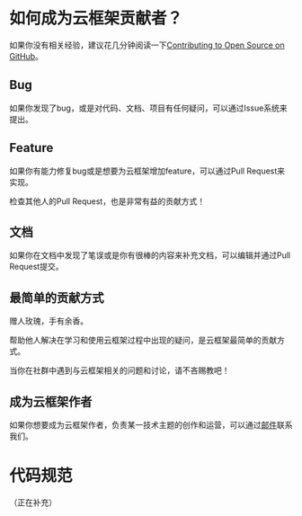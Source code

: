 # 如何成为云框架贡献者？

如果你没有相关经验，建议花几分钟阅读一下[Contributing to Open Source on GitHub](https://guides.github.com/activities/contributing-to-open-source/)。

## Bug

如果你发现了bug，或是对代码、文档、项目有任何疑问，可以通过Issue系统来提出。

## Feature

如果你有能力修复bug或是想要为云框架增加feature，可以通过Pull Request来实现。

检查其他人的Pull Request，也是非常有益的贡献方式！

## 文档

如果你在文档中发现了笔误或是你有很棒的内容来补充文档，可以编辑并通过Pull Request提交。

## 最简单的贡献方式

赠人玫瑰，手有余香。

帮助他人解决在学习和使用云框架过程中出现的疑问，是云框架最简单的贡献方式。

当你在社群中遇到与云框架相关的问题和讨论，请不吝赐教吧！

## 成为云框架作者

如果你想要成为云框架作者，负责某一技术主题的创作和运营，可以通过[邮件](mailto:info@goodrain.com)联系我们。

# 代码规范

（正在补充）
